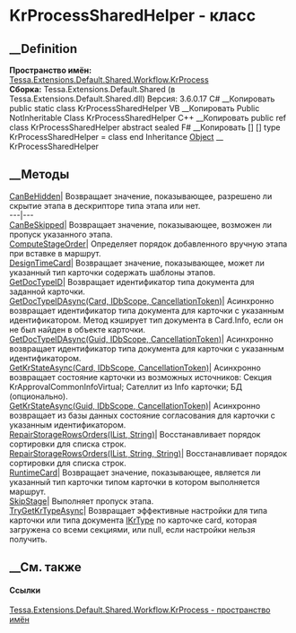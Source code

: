 # KrProcessSharedHelper - класс
##  __Definition
 **Пространство имён:**
[Tessa.Extensions.Default.Shared.Workflow.KrProcess](N_Tessa_Extensions_Default_Shared_Workflow_KrProcess.htm)  
 **Сборка:** Tessa.Extensions.Default.Shared (в
Tessa.Extensions.Default.Shared.dll) Версия: 3.6.0.17
C# __Копировать
     public static class KrProcessSharedHelper
VB __Копировать
     Public NotInheritable Class KrProcessSharedHelper
C++ __Копировать
     public ref class KrProcessSharedHelper abstract sealed
F# __Копировать
     [<AbstractClassAttribute>]
    [<SealedAttribute>]
    type KrProcessSharedHelper = class end
Inheritance
    [Object](https://learn.microsoft.com/dotnet/api/system.object) __ KrProcessSharedHelper
##  __Методы
[CanBeHidden](M_Tessa_Extensions_Default_Shared_Workflow_KrProcess_KrProcessSharedHelper_CanBeHidden.htm)|
Возвращает значение, показывающее, разрешено ли скрытие этапа в дескрипторе
типа этапа или нет.  
---|---  
[CanBeSkipped](M_Tessa_Extensions_Default_Shared_Workflow_KrProcess_KrProcessSharedHelper_CanBeSkipped.htm)|
Возвращает значение, показывающее, возможен ли пропуск указанного этапа.  
[ComputeStageOrder](M_Tessa_Extensions_Default_Shared_Workflow_KrProcess_KrProcessSharedHelper_ComputeStageOrder.htm)|
Определяет порядок добавленного вручную этапа при вставке в маршрут.  
[DesignTimeCard](M_Tessa_Extensions_Default_Shared_Workflow_KrProcess_KrProcessSharedHelper_DesignTimeCard.htm)|
Возвращает значение, показывающее, может ли указанный тип карточки содержать
шаблоны этапов.  
[GetDocTypeID](M_Tessa_Extensions_Default_Shared_Workflow_KrProcess_KrProcessSharedHelper_GetDocTypeID.htm)|
Возвращает идентификатор типа документа для заданной карточки.  
[GetDocTypeIDAsync(Card, IDbScope,
CancellationToken)](M_Tessa_Extensions_Default_Shared_Workflow_KrProcess_KrProcessSharedHelper_GetDocTypeIDAsync_1.htm)|
Асинхронно возвращает идентификатор типа документа для карточки с указанным
идентификатором. Метод кэширует тип документа в Card.Info, если он не был
найден в объекте карточки.  
[GetDocTypeIDAsync(Guid, IDbScope,
CancellationToken)](M_Tessa_Extensions_Default_Shared_Workflow_KrProcess_KrProcessSharedHelper_GetDocTypeIDAsync.htm)|
Асинхронно возвращает идентификатор типа документа для карточки с указанным
идентификатором.  
[GetKrStateAsync(Card, IDbScope,
CancellationToken)](M_Tessa_Extensions_Default_Shared_Workflow_KrProcess_KrProcessSharedHelper_GetKrStateAsync_1.htm)|
Асинхронно возвращает состояние карточки из возможных источников:
Секция KrApprovalCommonInfoVirtual;
Сателлит из Info карточки;
БД (опционально).  
[GetKrStateAsync(Guid, IDbScope,
CancellationToken)](M_Tessa_Extensions_Default_Shared_Workflow_KrProcess_KrProcessSharedHelper_GetKrStateAsync.htm)|
Асинхронно возвращает из базы данных состояние согласования для карточки с
указанным идентификатором.  
[RepairStorageRowsOrders(IList,
String)](M_Tessa_Extensions_Default_Shared_Workflow_KrProcess_KrProcessSharedHelper_RepairStorageRowsOrders.htm)|
Восстанавливает порядок сортировки для списка строк.  
[RepairStorageRowsOrders(IList, String,
String)](M_Tessa_Extensions_Default_Shared_Workflow_KrProcess_KrProcessSharedHelper_RepairStorageRowsOrders_1.htm)|
Восстанавливает порядок сортировки для списка строк.  
[RuntimeCard](M_Tessa_Extensions_Default_Shared_Workflow_KrProcess_KrProcessSharedHelper_RuntimeCard.htm)|
Возвращает значение, показывающее, является ли указанный тип карточки типом
карточки в котором выполняется маршрут.  
[SkipStage](M_Tessa_Extensions_Default_Shared_Workflow_KrProcess_KrProcessSharedHelper_SkipStage.htm)|
Выполняет пропуск этапа.  
[TryGetKrTypeAsync](M_Tessa_Extensions_Default_Shared_Workflow_KrProcess_KrProcessSharedHelper_TryGetKrTypeAsync.htm)|
Возвращает эффективные настройки для типа карточки или типа документа
[IKrType](T_Tessa_Extensions_Default_Shared_Workflow_KrProcess_IKrType.htm) по
карточке card, которая загружена со всеми секциями, или null, если настройки
нельзя получить.  
## __См. также
#### Ссылки
[Tessa.Extensions.Default.Shared.Workflow.KrProcess - пространство
имён](N_Tessa_Extensions_Default_Shared_Workflow_KrProcess.htm)
